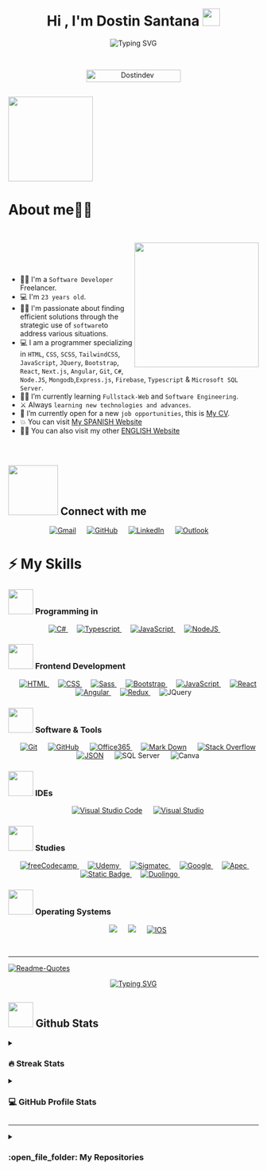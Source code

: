 <h1 align="center">Hi , I'm Dostin Santana <img src="https://media.giphy.com/media/hvRJCLFzcasrR4ia7z/giphy.gif" width="35"></h1>
<p align="center">
<a><img src="https://readme-typing-svg.demolab.com?font=Helvetica&pause=1000&color=00D9F7&background=000000&center=true&random=false&width=435&lines=Welcome+to+my+Github.;I'm+a+Software+developer.;Knowledge+in+Fullstack-Web." alt="Typing SVG" /></a>
</p>

<br>

<p align="center"> 
	<img src="https://komarev.com/ghpvc/?username=your-github-username&label=PROFILE+VIEWS" alt="Dostindev" height=25px, width=190px/> 
</p>

	
## <picture><img src = "https://media.giphy.com/media/4KzpjLvJjJknJ5Xuak/giphy.gif" width = 170px></picture>
<h1>About me​​👨‍💻</h1>​

<picture> <img align="right" src="https://github.com/7oSkaaa/7oSkaaa/blob/main/Images/Right_Side.gif?raw=true" width = 250px></picture>
\
<br><br>

- 👨‍💻​ I'm a `Software Developer` Freelancer.
- 💻 I'm `23 years old`.
- :technologist: I'm passionate about finding efficient solutions through the strategic use of `software`to address various situations.
- :computer: I am a programmer specializing in `HTML`, `CSS`, `SCSS`,  `TailwindCSS`, `JavaScript`, `JQuery`, `Bootstrap`, `React`, `Next.js`, `Angular`, `Git`, `C#`, `Node.JS`, `Mongodb`,`Express.js`, `Firebase`, `Typescript` & `Microsoft SQL Server`.
- :student: I’m currently learning `Fullstack-Web` and `Software Engineering`.
- ⚔️​ Always `learning new technologies and advances`.
- :thinking: I’m currently open for a new `job opportunities`, this is [My CV](https://drive.google.com/file/d/1euth0eaO_9FIWztzqem0C8XSl93x8u8Z/view?usp=drive_link).
- :boom: You can visit [My SPANISH Website]( https://dostindev.github.io/DostinWebsite./)
- 🧑‍🚀 You can also visit my other [ENGLISH Website](https://dostindev.github.io/Dostin-Website/)
<br>

## <picture> <img src="https://github.com/7oSkaaa/7oSkaaa/blob/main/Images/Connect-with-me.gif?raw=true" width="100px"> </picture> Connect with me
<p align="center">
	<a href="mailto:Dostinsantana17@gmail.com"><img img src="https://img.shields.io/badge/gmail-%23EA4335.svg?style=plastic&logo=gmail&logoColor=white" alt="Gmail"/></a>
	 &emsp; 
	<a href="https://github.com/Dostindev"><img src="https://img.shields.io/badge/github-%23181717.svg?style=plastic&logo=github&logoColor=white" alt="GitHub"/></a>
	 &emsp; 
	<a href="https://www.linkedin.com/in/dostin-santana-0138b6245"><img src="https://img.shields.io/badge/linkedin-%230A66C2.svg?style=plastic&logo=linkedin&logoColor=white" alt="LinkedIn"/></a>
	 &emsp; 
	<a href="mailto:Dostinsantana7@Hotmail.com"> <img alt="Outlook" src="https://img.shields.io/badge/Mail-%230078D4?style=origin&logo=microsoft%20outlook&logoColor=%230078D4&labelColor=black"></a>
	 &emsp; 
</p>



## <h1>⚡​ My Skills</h1>

### <picture> <img src = "https://github.com/7oSkaaa/7oSkaaa/blob/main/Images/Programming_Languages.gif?raw=true" width = 50px>  </picture> Programming in

<p align="center"> 
  &emsp; 
  <a href="https://dotnet.microsoft.com/en-us/" target="_blank"> 
   <img alt="C#" src="https://img.shields.io/badge/C%23-purple?logo=csharp&logoColor=white">
  </a> 
  &emsp;
  <a href="https://www.typescriptlang.org/" target="_blank"> 
    <img alt="Typescript" src="https://img.shields.io/badge/Typescript-blue?logo=Typescript&logoColor=white&labelColor=blue">
  </a> 
  &emsp;
  <a href="https://developer.mozilla.org/en-US/docs/Web/JavaScript" target="_blank"> 
     <img alt="JavaScript" src="https://img.shields.io/badge/JavaScript%20-%23F7DF1E.svg?style=plastic&logo=javascript&logoColor=black">
   </a>
  &emsp;
  <a href="https://nodejs.org/en/learn" target="_blank"> 
     <img alt="NodeJS" src="https://img.shields.io/badge/Nodejs-%23339933?style=origin&logo=Node.js&logoColor=%23339933&labelColor=black">
  </a>
&emsp;
</p>

### <picture> <img src = "https://github.com/7oSkaaa/7oSkaaa/blob/main/Images/Front_End.gif?raw=true" width = 50px>  </picture> Frontend Development
<p align="center"> 
  &emsp; 
  <a href="https://www.w3.org/html/" target="_blank"> 
   <img alt="HTML" src="https://img.shields.io/badge/HTML5%20-%23E34F26.svg?style=plastic&logo=html5&logoColor=white">
  </a>   
  &emsp;
  <a href="https://developer.mozilla.org/es/docs/Web/CSS" target="_blank">
    <img alt="CSS" src="https://img.shields.io/badge/CSS%20-%231572B6.svg?style=plastic&logo=css3&logoColor=white">
  </a> 
  &emsp;
  <a href="https://sass-lang.com/">
      <img alt="Sass" src="https://img.shields.io/badge/Sass-%23CC6699?style=origin&logo=Sass&logoColor=white&color=%23CC6699">
  </a>
  &emsp;
  <a href="https://getbootstrap.com/" target="_blank">
    <img alt="Bootstrap" src="https://img.shields.io/badge/Bootstrap-%237952B3?style=origin&logo=Bootstrap&logoColor=white&labelColor=%237952B3">
  </a>
  &emsp;
  <a href="https://developer.mozilla.org/en-US/docs/Web/JavaScript" target="_blank"> 
     <img alt="JavaScript" src="https://img.shields.io/badge/JavaScript%20-%23F7DF1E.svg?style=plastic&logo=javascript&logoColor=black">
   </a>
   &emsp;
  <a href="https://react.dev/" target="_blank"> 
     <img alt="React" src="https://img.shields.io/badge/React-%2361DAFB?style=origin&logo=react&logoColor=%2361DAFB&labelColor=black">
   </a>
   &emsp;
   <a href="https://angular.io/cli">
    <img alt="Angular" src="https://img.shields.io/badge/Angular-%23E23237?style=origin&logo=Angular&logoColor=%23E23237&labelColor=black">
   </a>
   &emsp;
   <a href="https://redux.js.org/">
     <img alt="Redux" src="https://img.shields.io/badge/Redux-%23764ABC?style=origin&logo=Redux&logoColor=%23764ABC&labelColor=black">
   </a>
   &emsp;
   <a>
     <img alt="JQuery" src="https://img.shields.io/badge/JQuery-%230769AD?style=origin&logo=JQuery&logoColor=%230769AD&labelColor=black">	   
   </a>	&emsp;
</p>

 ### <picture> <img src = "https://github.com/7oSkaaa/7oSkaaa/blob/main/Images/Software_Tools.gif?raw=true" width = 50px>  </picture> Software & Tools
 
<p align="center">
  &emsp;
    <a href="#"><img alt="Git" src="https://img.shields.io/badge/Git%20-%23F05033.svg?style=plastic&logo=git&logoColor=white"></a>
  &emsp;
    <a href="#"><img alt="GitHub" src="https://img.shields.io/badge/github-%23181717.svg?style=plastic&logo=github&logoColor=white"></a>
  &emsp;
    <a href="#"><img alt="Office365" src="https://img.shields.io/badge/Office365-%237F2B7B?style=origin&logo=Microsoft%20Office&logoColor=%237F2B7B&labelColor=black">
</a>
  &emsp;
    <a href="#"><img alt="Mark Down" src="https://img.shields.io/badge/Markdown-000000?style=plastic&logo=markdown&logoColor=white"></a>
  &emsp;
    <a href="#"><img alt="Stack Overflow" src="https://img.shields.io/badge/-Stack%20Overflow-FE7A16?style=plastic&logo=stack-overflow&logoColor=white"></a>
  &emsp;
    <a href="#"><img alt="JSON" img src="https://img.shields.io/badge/json-%23000000.svg?style=plastic&logo=json&logoColor=white"></a>
    &emsp;
    <img alt="SQL Server" src="https://img.shields.io/badge/SQL%20Server-%23CC2927?style=origin&logo=Microsoft%20SQL%20Server&logoColor=%23CC2927&labelColor=black">
    &emsp;
    <img alt="Canva" src="https://img.shields.io/badge/Canva-%2300C4CC?style=origin&logo=Canva&logoColor=%2300C4CC&labelColor=black">
</p>

 ### <picture> <img src = "https://github.com/7oSkaaa/7oSkaaa/blob/main/Images/IDEs.gif?raw=true" width = 50px>  </picture> IDEs
 
<p align="center">
  &emsp;
    <a href="#"><img alt="Visual Studio Code" src="https://img.shields.io/badge/Visual%20Studio%20Code-0078d7.svg?style=plastic&logo=visual-studio-code&logoColor=white"></a>
  &emsp;
    <a href="#"><img alt="Visual Studio" src="https://img.shields.io/badge/Visual%20Studio-%235C2D91?style=origin&logo=Visual%20Studio&logoColor=%235C2D91&labelColor=black"></a>
</p>

 ### <picture> <img src = "https://github.com/7oSkaaa/7oSkaaa/blob/main/Images/CP_PS.gif?raw=true" width = 50px>  </picture> Studies
 
<p align="center">
  &emsp;
  <a href="#"><img alt= "freeCodecamp" src="https://img.shields.io/badge/freecodecamp-%230A0A23?style=origin&logo=freecodecamp&logoColor=%230A0A23&labelColor=white">
  </a>	
  &emsp;
  <a href="#"><img alt= "Udemy" src="https://img.shields.io/badge/Udemy-%23A435F0?style=origin&logo=Udemy&logoColor=%23A435F0&labelColor=white">
  </a>
  &emsp;
  <a href="#"><img alt= "Sigmatec" src="https://img.shields.io/badge/Sigmatec-blue?style=origin&logo=Sigmatec&logoColor=%2367C52A&labelColor=white">
  </a>
  &emsp;
  <a href="#"><img alt = "Google" src="https://img.shields.io/badge/google-%234285F4.svg?style=plastic&logo=google&logoColor=white" />
  </a>
  &emsp;
  <a href="#"><img alt= "Apec" src="https://img.shields.io/badge/Apec-%231A285F?style=origin&logo=Apec-University&logoColor=%231A285F&labelColor=white"> 
  </a>
  &emsp;
  <a href="#"><img alt="Static Badge" src="https://img.shields.io/badge/Capac%C3%ADtate%20para%20el%20empleo-%23E6C3A5?style=origin&logo=Fundation%20Carlos%20slim&logoColor=%23E6C3A5&labelColor=black&color=%23E6C3A5">
  </a> 
  &emsp; 
  <a href="#"><img alt="Duolingo" src="https://img.shields.io/badge/Duolingo-%2358CC02?style=origin&logo=Duolingo&logoColor=%2358CC02&labelColor=black">
  </a>
  &emsp; 
</p>

 ### <picture> <img src = "https://github.com/7oSkaaa/7oSkaaa/blob/main/Images/OS.gif?raw=true" width = 50px>  </picture> Operating Systems
 
<p align="center">
  &emsp;
    <a href="#"><img src="https://img.shields.io/badge/Linux-FCC624?style=plastic&logo=linux&logoColor=black"></a>
  &emsp;
    <a href="#"><img src="https://img.shields.io/badge/Windows-0078D6?style=plastic&logo=windows&logoColor=white"></a>
  &emsp;
  <a href="#"><img alt="IOS" src="https://img.shields.io/badge/IOS-%23000000?style=origin&logo=Apple&logoColor=white&labelColor=black">
</a>
</p>

<br> 

---

<p align = "center">
	<p><a href="#"><img src="https://quotes-github-readme.vercel.app/api?type=horizontal&amp;theme=dark" alt="Readme-Quotes"></a></p>
<p align = "center">
    <a href="https://git.io/typing-svg"><img src="https://readme-typing-svg.demolab.com?font=Helvetica&pause=1000&color=00D9F7&background=000000&center=true&random=false&width=435&lines=Thank+you+for+viewing+my+content.;It+was+a+pleasure." alt="Typing SVG" /></a>		
</p>

## <picture> <img src = "https://github.com/7oSkaaa/7oSkaaa/blob/main/Images/Statistics.gif?raw=true" width = 50px>  </picture> Github Stats

<details><summary><h3> 🔥 Streak Stats</h3></summary>


<p align="center"><a href="#"><img src="https://github-readme-streak-stats.herokuapp.com?user=Dostindev&theme=dark&border_radius=3.8&mode=weekly&type=png" alt="GitHub Streak" /></a>

</details>
  
<details><summary><h3>💻 GitHub Profile Stats</h3></summary>

----
	
<p align="center">
    <a align="center" href="#">
  <img height=200 align="center" src="https://github-readme-stats.vercel.app/api/top-langs?username=Dostindev&layout=compact&langs_count=8&card_width=320" />
</a>
<br>
<br>	
  <span>Note:</span> Top languages is only a metric of the languages my public code consists of and doesn't reflect experience or skill level.
  </p>
</details>

----
	
<details><summary><h3> :open_file_folder: My Repositories </h3></summary>

----
	
<div>
  <p align="center">
	<a href="https://github.com/Dostindev/DostinWebsite.">
      		<img src="https://github-readme-stats.vercel.app/api/pin/?username=Dostindev&repo=DostinWebsite.&theme=tokyonight" alt="GitHub Stats" />
    	</a>
	<a href="https://github.com/Dostindev/Dostin-Website">
      		<img src="https://github-readme-stats.vercel.app/api/pin/?username=Dostindev&repo=Dostin-Website&theme=tokyonight" alt="GitHub Stats" />
    	</a>
    	<a href="https://github.com/Dostindev/BackendJCEApi">
      		<img src="https://github-readme-stats.vercel.app/api/pin/?username=Dostindev&repo=BackendJCEApi&theme=tokyonight" alt="GitHub Stats" />
    	</a>
    	<a href="https://github.com/Dostindev/FrontendJCE">
      		<img src="https://github-readme-stats.vercel.app/api/pin/?username=Dostindev&repo=FrontendJCE&theme=tokyonight" alt="GitHub Stats" />
    	</a>
  </p>
</div>
</details>
